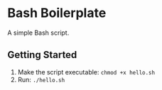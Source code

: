 # Bash Boilerplate

A simple Bash script.

## Getting Started

1. Make the script executable: `chmod +x hello.sh`
2. Run: `./hello.sh`